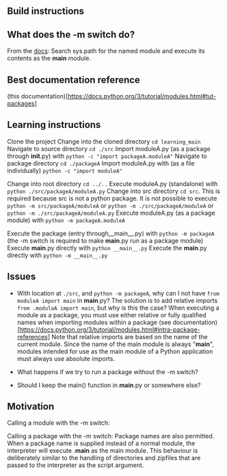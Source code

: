 ## Build instructions

## What does the -m switch do?
From the [docs](https://docs.python.org/3/using/cmdline.html#cmdoption-m): Search sys.path for the named module and execute its contents as the __main__ module.

## Best documentation reference
(this documentation)[https://docs.python.org/3/tutorial/modules.html#tut-packages]

## Learning instructions
Clone the project
Change into the cloned directory `cd learning_main`
Navigate to source directory `cd ./src`
Import moduleA.py (as a package through __init__.py) with `python -c "import packageA.moduleA"`
Navigate to package directory `cd ./packageA`
Import moduleA.py with (as a file individually) `python -c "import moduleA"`

Change into root directory `cd ../..`
Execute moduleA.py (standalone) with `python ./src/packageA/moduleA.py`
Change into src directory `cd src`. This is required because src is not a python package. It is not possible to execute `python -m src/packageA/moduleA` or `python -m ./src/packageA/moduleA` or `python -m ./src/packageA/moduleA.py`
Execute moduleA.py (as a package module) with `python -m packageA.moduleA`

Execute the package (entry through__main__.py) with `python -m packageA` (the -m switch is required to make __main__.py run as a package module)
Execute __main__.py directly with `python __main__.py`
Execute the __main__.py directly with `python -m __main__.py`

## Issues
* With location at `./src`, and `python -m packageA`, why can I not have `from moduleA import main` in __main__.py?
The solution is to add relative imports `from .modulaA import main`, but why is this the case?
When executing a module as a package, you must use either relative or fully qualified names when importing modules within a package (see documentation)[https://docs.python.org/3/tutorial/modules.html#intra-package-references]
Note that relative imports are based on the name of the current module. Since the name of the main module is always "__main__", modules intended for use as the main module of a Python application must always use absolute imports.

* What happens if we try to run a package without the -m switch?

* Should I keep the main() function in __main__.py or somewhere else?


## Motivation

Calling a module with the -m switch:

Calling a package with the -m switch:
Package names are also permitted. When a package name is supplied instead of a normal module, the interpreter will execute <pkg>.__main__ as the main module. This behaviour is deliberately similar to the handling of directories and zipfiles that are passed to the interpreter as the script argument.